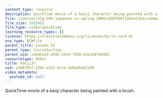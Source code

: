 ```yaml
---
content_type: resource
description: QuickTime movie of a kanji character being painted with a brush.
file: /courses/21g-504-japanese-iv-spring-2009/a36876bf226ee2324cce4e6a46ab22d8_Kanji37.mov
file_size: 3262452
file_type: video/quicktime
learning_resource_types: []
license: https://creativecommons.org/licenses/by-nc-sa/4.0/
ocw_type: OCWFile
parent_title: Lesson 22
parent_type: CourseSection
parent_uid: ce845a14-e942-541d-7d56-a411e07e0465
resourcetype: Other
title: Kanji37
uid: a36876bf-226e-e232-4cce-4e6a46ab22d8
video_metadata:
  youtube_id: null
---
```

QuickTime movie of a kanji character being painted with a brush.